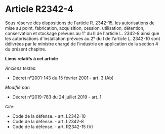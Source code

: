 # Article R2342-4

Sous réserve des dispositions de l'article R. 2342-15, les autorisations de mise au point, fabrication, acquisition, cession,
utilisation, détention, conservation et stockage prévues au 1° du II de l'article L. 2342-8 ainsi que les autorisations
d'installation prévues au 2° du I de l'article L. 2342-10 sont délivrées par le ministre chargé de l'industrie en application
de la section 4 du présent chapitre.

**Liens relatifs à cet article**

_Anciens textes_:

  - Décret n°2001-143 du 15 février 2001 - art. 3 (Ab)

_Modifié par_:

  - Décret n°2019-783 du 24 juillet 2019 - art. 1

_Cite_:

  - Code de la défense. - art. L2342-10
  - Code de la défense. - art. L2342-8
  - Code de la défense. - art. R2342-15 (V)
